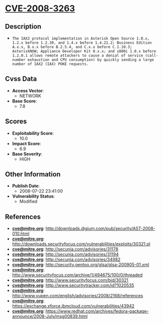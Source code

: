 
# [CVE-2008-3263](http://downloads.digium.com/pub/security/AST-2008-010.html)

## Description

- `The IAX2 protocol implementation in Asterisk Open Source 1.0.x, 1.2.x before 1.2.30, and 1.4.x before 1.4.21.2; Business Edition A.x.x, B.x.x before B.2.5.4, and C.x.x before C.1.10.3; AsteriskNOW; Appliance Developer Kit 0.x.x; and s800i 1.0.x before 1.2.0.1 allows remote attackers to cause a denial of service (call-number exhaustion and CPU consumption) by quickly sending a large number of IAX2 (IAX) POKE requests.`

## Cvss Data

- **Access Vector**:
  - NETWORK
- **Base Score**:
  - 7.8

## Scores

- **Exploitability Score**:
  - 10.0
- **Impact Score**:
  - 6.9
- **Base Severity**:
  - HIGH

## Other Information

- **Publish Date**:
  - 2008-07-22 23:41:00
- **Vulnerability Status**:
  - Modified

## References

- **cve@mitre.org**: http://downloads.digium.com/pub/security/AST-2008-010.html
- **cve@mitre.org**: http://downloads.securityfocus.com/vulnerabilities/exploits/30321.pl
- **cve@mitre.org**: http://secunia.com/advisories/31178
- **cve@mitre.org**: http://secunia.com/advisories/31194
- **cve@mitre.org**: http://secunia.com/advisories/34982
- **cve@mitre.org**: http://security.gentoo.org/glsa/glsa-200905-01.xml
- **cve@mitre.org**: http://www.securityfocus.com/archive/1/494675/100/0/threaded
- **cve@mitre.org**: http://www.securityfocus.com/bid/30321
- **cve@mitre.org**: http://www.securitytracker.com/id?1020535
- **cve@mitre.org**: http://www.vupen.com/english/advisories/2008/2168/references
- **cve@mitre.org**: https://exchange.xforce.ibmcloud.com/vulnerabilities/43942
- **cve@mitre.org**: https://www.redhat.com/archives/fedora-package-announce/2008-July/msg00839.html

